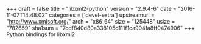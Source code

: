 +++
draft = false
title = "libxml2-python"
version = "2.9.4-6"
date = "2016-11-07T14:48:02"
categories = ['devel-extra']
upstreamurl = "http://www.xmlsoft.org/"
arch = "x86_64"
size = "125448"
usize = "782659"
sha1sum = "7cdf840d80a338105d111f1ca904fa8ff0474906"
+++
Python bindings for libxml2